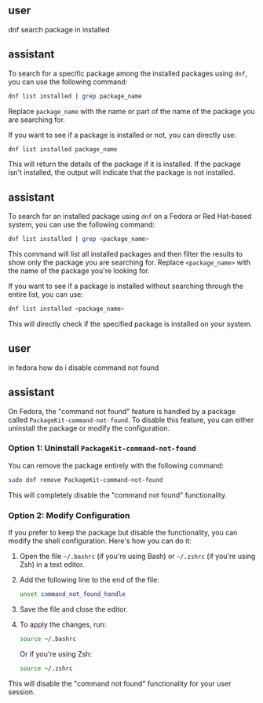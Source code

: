 ## user
dnf search package in installed
## assistant

To search for a specific package among the installed packages using `dnf`, you can use the following command:

```bash
dnf list installed | grep package_name
```

Replace `package_name` with the name or part of the name of the package you are searching for.

If you want to see if a package is installed or not, you can directly use:

```bash
dnf list installed package_name
```

This will return the details of the package if it is installed. If the package isn't installed, the output will indicate that the package is not installed.
## assistant

To search for an installed package using `dnf` on a Fedora or Red Hat-based system, you can use the following command:

```bash
dnf list installed | grep <package_name>
```

This command will list all installed packages and then filter the results to show only the package you are searching for. Replace `<package_name>` with the name of the package you're looking for.

If you want to see if a package is installed without searching through the entire list, you can use:

```bash
dnf list installed <package_name>
```

This will directly check if the specified package is installed on your system.
## user
in fedora  how do i disable command not found
## assistant
On Fedora, the "command not found" feature is handled by a package called `PackageKit-command-not-found`. To disable this feature, you can either uninstall the package or modify the configuration.

### Option 1: Uninstall `PackageKit-command-not-found`
You can remove the package entirely with the following command:

```bash
sudo dnf remove PackageKit-command-not-found
```

This will completely disable the "command not found" functionality.

### Option 2: Modify Configuration
If you prefer to keep the package but disable the functionality, you can modify the shell configuration. Here's how you can do it:

1. Open the file `~/.bashrc` (if you're using Bash) or `~/.zshrc` (if you're using Zsh) in a text editor.

2. Add the following line to the end of the file:

   ```bash
   unset command_not_found_handle
   ```

3. Save the file and close the editor.

4. To apply the changes, run:

   ```bash
   source ~/.bashrc
   ```

   Or if you're using Zsh:

   ```bash
   source ~/.zshrc
   ```

This will disable the "command not found" functionality for your user session.